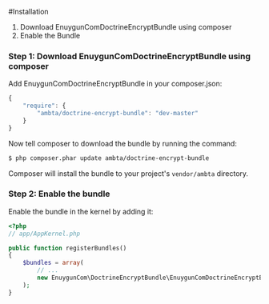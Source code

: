 #Installation

1. Download EnuygunComDoctrineEncryptBundle using composer
2. Enable the Bundle

### Step 1: Download EnuygunComDoctrineEncryptBundle using composer

Add EnuygunComDoctrineEncryptBundle in your composer.json:

```js
{
    "require": {
        "ambta/doctrine-encrypt-bundle": "dev-master"
    }
}
```

Now tell composer to download the bundle by running the command:

``` bash
$ php composer.phar update ambta/doctrine-encrypt-bundle
```

Composer will install the bundle to your project's `vendor/ambta` directory.

### Step 2: Enable the bundle

Enable the bundle in the kernel by adding it:

``` php
<?php
// app/AppKernel.php

public function registerBundles()
{
    $bundles = array(
        // ...
        new EnuygunCom\DoctrineEncryptBundle\EnuygunComDoctrineEncryptBundle(),
    );
}
```